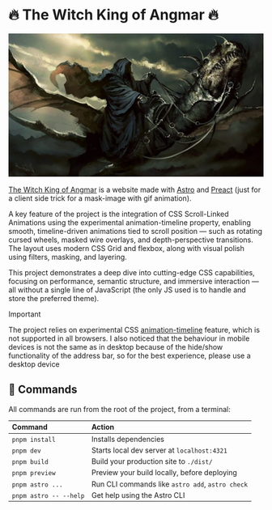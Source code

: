 # 🔥 The Witch King of Angmar 🔥

![The Witch King of Angmar](./src/assets/images/nazgul.webp)

[The Witch King of Angmar](the-witch-king-of-angmar.vercel.app) is a website made with [Astro](https://astro.build) and [Preact](https://preactjs.com/) (just for a client side trick for a mask-image with gif animation).

A key feature of the project is the integration of CSS Scroll-Linked Animations using the experimental animation-timeline property, enabling smooth, timeline-driven animations tied to scroll position — such as rotating cursed wheels, masked wire overlays, and depth-perspective transitions. The layout uses modern CSS Grid and flexbox, along with visual polish using filters, masking, and layering.

This project demonstrates a deep dive into cutting-edge CSS capabilities, focusing on performance, semantic structure, and immersive interaction — all without a single line of JavaScript (the only JS used is to handle and store the preferred theme).

> [!IMPORTANT]
> The project relies on experimental CSS [animation-timeline](https://caniuse.com/?search=animation-timeline) feature, which is not supported in all browsers. I also noticed that the behaviour in mobile devices is not the same as in desktop because of the hide/show functionality of the address bar, so for the best experience, please use a desktop device



## 🧞 Commands

All commands are run from the root of the project, from a terminal:

| Command                   | Action                                           |
| :------------------------ | :----------------------------------------------- |
| `pnpm install`             | Installs dependencies                            |
| `pnpm dev`             | Starts local dev server at `localhost:4321`      |
| `pnpm build`           | Build your production site to `./dist/`          |
| `pnpm preview`         | Preview your build locally, before deploying     |
| `pnpm astro ...`       | Run CLI commands like `astro add`, `astro check` |
| `pnpm astro -- --help` | Get help using the Astro CLI                     |

